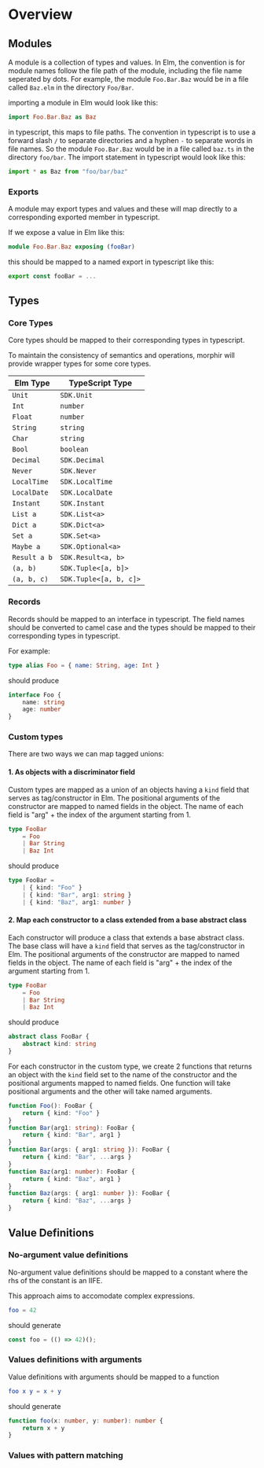 # Overview

## Modules

A module is a collection of types and values. In Elm, the convention is for module names follow the file path of the module, including the file name seperated by dots. For example, the module `Foo.Bar.Baz` would be in a file called `Baz.elm` in the directory `Foo/Bar`.

importing a module in Elm would look like this:

```elm
import Foo.Bar.Baz as Baz
```

in typescript, this maps to file paths. The convention in typescript is to use a forward slash `/` to separate directories and a hyphen `-` to separate words in file names. So the module `Foo.Bar.Baz` would be in a file called `baz.ts` in the directory `foo/bar`.
The import statement in typescript would look like this:

```typescript
import * as Baz from "foo/bar/baz"
```

### Exports

A module may export types and values and these will map directly to a corresponding exported member in typescript.

If we expose a value in Elm like this:

```elm
module Foo.Bar.Baz exposing (fooBar)
```

this should be mapped to a named export in typescript like this:

```typescript
export const fooBar = ...
```

## Types

### Core Types

Core types should be mapped to their corresponding types in typescript.

To maintain the consistency of semantics and operations, morphir will provide wrapper types for some core types.

| Elm Type     | TypeScript Type         |
|--------------|-------------------------|
| `Unit`       | `SDK.Unit`              |
| `Int`        | `number`                |
| `Float`      | `number`                |
| `String`     | `string`                |
| `Char`       | `string`                |
| `Bool`       | `boolean`               |
| `Decimal`    | `SDK.Decimal`           |
| `Never`      | `SDK.Never`             |
| `LocalTime`  | `SDK.LocalTime`         |
| `LocalDate`  | `SDK.LocalDate`         |
| `Instant`    | `SDK.Instant`           |
| `List a`     | `SDK.List<a>`           |
| `Dict a`     | `SDK.Dict<a>`           |
| `Set a`      | `SDK.Set<a>`            |
| `Maybe a`    | `SDK.Optional<a>`       |
| `Result a b` | `SDK.Result<a, b>`      |
| `(a, b)`     | `SDK.Tuple<[a, b]>`     |
| `(a, b, c)`  | `SDK.Tuple<[a, b, c]>`  |

### Records

Records should be mapped to an interface in typescript.
The field names should be converted to camel case and the types should be mapped to their corresponding types in typescript.

For example:

```elm
type alias Foo = { name: String, age: Int }
```

should produce

```typescript
interface Foo {
    name: string
    age: number
}
```

### Custom types

There are two ways we can map tagged unions:

#### 1. As objects with a discriminator field

Custom types are mapped as a union of an objects having a `kind` field that serves as tag/constructor in Elm.
The positional arguments of the constructor are mapped to named fields in the object. The name of each field is "arg" + the index of the argument starting from 1.

```elm
type FooBar 
    = Foo 
    | Bar String 
    | Baz Int
```

should produce

```typescript
type FooBar = 
    | { kind: "Foo" }
    | { kind: "Bar", arg1: string }
    | { kind: "Baz", arg1: number }
```

#### 2. Map each constructor to a class extended from a base abstract class

Each constructor will produce a class that extends a base abstract class. The base class will have a `kind` field that serves as the tag/constructor in Elm. The positional arguments of the constructor are mapped to named fields in the object. The name of each field is "arg" + the index of the argument starting from 1.

```elm
type FooBar 
    = Foo 
    | Bar String 
    | Baz Int
```

should produce

```typescript
abstract class FooBar {
    abstract kind: string
}
```

For each constructor in the custom type, we create 2 functions that returns an object with the `kind` field set to the name of the constructor and the positional arguments mapped to named fields.
One function will take positional arguments and the other will take named arguments.

```typescript
function Foo(): FooBar {
    return { kind: "Foo" }
}
function Bar(arg1: string): FooBar {
    return { kind: "Bar", arg1 }
}
function Bar(args: { arg1: string }): FooBar {
    return { kind: "Bar", ...args }
}
function Baz(arg1: number): FooBar {
    return { kind: "Baz", arg1 }
}
function Baz(args: { arg1: number }): FooBar {
    return { kind: "Baz", ...args }
}
```

## Value Definitions

### No-argument value definitions

No-argument value definitions should be mapped to a constant where the rhs of the constant is an IIFE.

This approach aims to accomodate complex expressions.

```elm
foo = 42
```

should generate

```typescript
const foo = (() => 42)();
```

### Values definitions with arguments

Value definitions with arguments should be mapped to a function

```elm
foo x y = x + y
```

should generate

```typescript
function foo(x: number, y: number): number {
    return x + y
}
```

### Values with pattern matching
